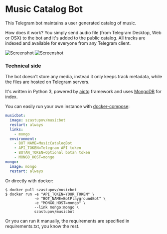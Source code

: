 Music Catalog Bot
=================

This Telegram bot maintains a user generated catalog of music.

How does it work? You simply send audio file (from Telegram Desktop, Web or OSX) to the bot and it's added to the public catalog. All tracks are indexed and available for everyone from any Telegram client.

![Screenshot](http://i.imgur.com/vRNxnDS.png)
![Screenshot](http://i.imgur.com/qmvht6v.png)

### Technical side

The bot doesn't store any media, instead it only keeps track metadata, while the files are hosted on Telegram servers.

It's written in Python 3, powered by [aiotg](https://github.com/szastupov/aiotg) framework and uses [MongoDB](https://www.mongodb.com) for index.

You can easily run your own instance with [docker-compose](1):
```yml
musicbot:
  image: szastupov/musicbot
  restart: always
  links:
    - mongo
  environment:
    - BOT_NAME=MusicCatalogBot
    - API_TOKEN=Telegram API token
    - BOTAN_TOKEN=Optional botan token
    - MONGO_HOST=mongo
mongo:
  image: mongo
  restart: always
```

Or directly with docker:
```
$ docker pull szastupov/musicbot
$ docker run -e "API_TOKEN=YOUR_TOKEN" \
             -e "BOT_NAME=BotPlaygroundBot" \
             -e "MONGO_HOST=mongo" \
             --link mongo:mongo \
             szastupov/musicbot
```

Or you can run it manually, the requirements are specified in requirements.txt, you know the rest.

[1]: https://docs.docker.com/compose/
